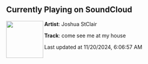 ## Currently Playing on SoundCloud

[<img align="left" width="100" src="https://i1.sndcdn.com/artworks-2iwOqgWCFE7jmazA-jtJuNA-t500x500.jpg">](https://soundcloud.com/joshua-levesque-268616985/come-see-me-at-my-house)

**Artist**: Joshua StClair 

**Track**: come see me at my house

Last updated at 11/20/2024, 6:06:57 AM
